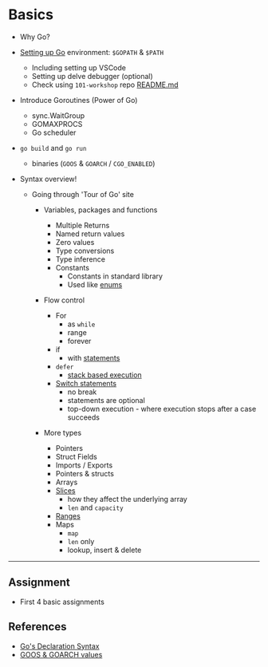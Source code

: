# Basics

- Why Go?

- [Setting up Go](https://github.com/Chennai-Golang/101-workshop/blob/master/Setup.md) environment: `$GOPATH` & `$PATH`
  - Including setting up VSCode
  - Setting up delve debugger (optional)
  - Check using `101-workshop` repo [README.md](https://github.com/Chennai-Golang/101-workshop)

- Introduce Goroutines (Power of Go)
  - sync.WaitGroup
  - GOMAXPROCS
  - Go scheduler

- `go build` and `go run`
  - binaries (`GOOS` & `GOARCH` / `CGO_ENABLED`)

- Syntax overview!
  - Going through 'Tour of Go' site
    - Variables, packages and functions
      - Multiple Returns
      - Named return values
      - Zero values
      - Type conversions
      - Type inference
      - Constants
        - Constants in standard library
        - Used like [enums](https://golang.org/pkg/time/#pkg-constants)

    - Flow control
      - For
        - as `while`
        - range
        - forever
      - if
        - with [statements](https://tour.golang.org/flowcontrol/6)
      - `defer`
        - [stack based execution](https://tour.golang.org/flowcontrol/13)
      - [Switch statements](https://gobyexample.com/switch)
        - no break
        - statements are optional
        - top-down execution - where execution stops after a case succeeds

    - More types
      - Pointers
      - Struct Fields
      - Imports / Exports
      - Pointers & structs
      - Arrays
      - [Slices](https://gobyexample.com/slices)
        - how they affect the underlying array
        - `len` and `capacity`
      - [Ranges](https://gobyexample.com/range)
      - Maps
        - `map`
        - `len` only
        - lookup, insert & delete

---

## Assignment

- First 4 basic assignments

## References

- [Go's Declaration Syntax](https://blog.golang.org/gos-declaration-syntax)
- [GOOS & GOARCH values](https://gist.github.com/asukakenji/f15ba7e588ac42795f421b48b8aede63)
